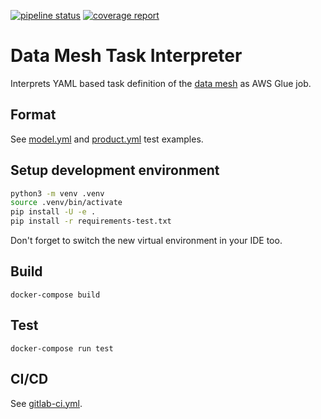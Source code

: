 [![pipeline status](https://gitlab.aws.dev/aws-sa-dach/teams/dnb/data-mesh-task-interpreter/badges/master/pipeline.svg)](https://gitlab.aws.dev/aws-sa-dach/teams/dnb/data-mesh-task-interpreter/-/commits/master)
[![coverage report](https://gitlab.aws.dev/aws-sa-dach/teams/dnb/data-mesh-task-interpreter/badges/master/coverage.svg)](https://gitlab.aws.dev/aws-sa-dach/teams/dnb/data-mesh-task-interpreter/-/commits/master)

# Data Mesh Task Interpreter

Interprets YAML based task definition of the [data mesh](https://gitlab.aws.dev/aws-sa-dach/teams/dnb/data-mesh-solution) as AWS Glue job.

## Format

See [model.yml](job_interpreter/tests/interpreters/model.yml) and [product.yml](job_interpreter/tests/interpreters/product.yml)
test examples.

## Setup development environment

```bash
python3 -m venv .venv
source .venv/bin/activate
pip install -U -e .
pip install -r requirements-test.txt
```
Don't forget to switch the new virtual environment in your IDE too.

## Build

    docker-compose build

## Test

    docker-compose run test

## CI/CD

See [gitlab-ci.yml](.gitlab-ci.yml).